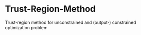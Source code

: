 # Trust-Region-Method
Trust-region method for unconstrained and (output-) constrained optimization problem
